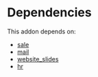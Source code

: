 # Dependencies

This addon depends on:

- [sale](https://github.com/bringout/oca-ocb-sale/tree/9c47621e05c4317db98aaea61473df9add3d66b6/odoo-bringout-oca-ocb-sale)
- [mail](https://github.com/bringout/oca-ocb-core/tree/5ee733c06c9a8113e4e3fc04ef7a99c41bc0b970/odoo-bringout-oca-ocb-mail)
- [website_slides](https://github.com/bringout/oca-ocb-website/tree/788e7f32fd5041ab360d8f77cfd016012d805e7b/odoo-bringout-oca-ocb-website_slides)
- [hr](https://github.com/bringout/oca-ocb-hr/tree/eb4b035c2ae30a52ff9d18cecd2b898328021028/odoo-bringout-oca-ocb-hr)
